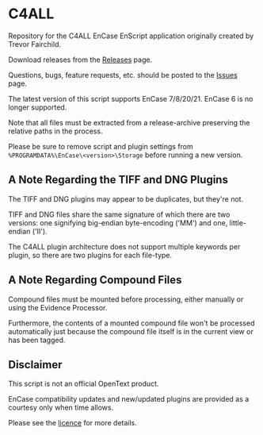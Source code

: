 # C4ALL
Repository for the C4ALL EnCase EnScript application originally created by Trevor Fairchild.

Download releases from the [Releases](https://github.com/sdckey/C4ALL/releases) page.

Questions, bugs, feature requests, etc. should be posted to the [Issues](https://github.com/sdckey/C4ALL/issues) page.

The latest version of this script supports EnCase 7/8/20/21. EnCase 6 is no longer supported.

Note that all files must be extracted from a release-archive preserving the relative paths in the process.

Please be sure to remove script and plugin settings from `%PROGRAMDATA%\EnCase\<version>\Storage` before running a new version.

## A Note Regarding the TIFF and DNG Plugins
The TIFF and DNG plugins may appear to be duplicates, but they're not.

TIFF and DNG files share the same signature of which there are two versions: one signifying big-endian byte-encoding ('MM') and one, little-endian ('II').

The C4ALL plugin architecture does not support multiple keywords per plugin, so there are two plugins for each file-type.

## A Note Regarding Compound Files
Compound files must be mounted before processing, either manually or using the Evidence Processor.

Furthermore, the contents of a mounted compound file won't be processed automatically just because the compound file itself is in the current view or has been tagged. 

## Disclaimer

This script is not an official OpenText product.

EnCase compatibility updates and new/updated plugins are provided as a courtesy only when time allows.

Please see the [licence](https://github.com/sdckey/C4ALL/blob/master/LICENSE) for more details. 
